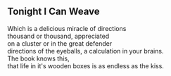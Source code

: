 Tonight I Can Weave
-------------------
Which is a delicious miracle of directions  
thousand or thousand, appreciated  
on a cluster or in the great defender  
directions of the eyeballs, a calculation in your brains.  
The book knows this,  
that life in it's wooden boxes is as endless as the kiss.  
